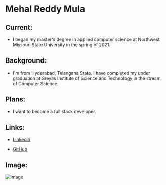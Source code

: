 # Mehal Reddy Mula

## Current:
- I began my master's degree in applied computer science at Northwest Missouri State University in the spring of 2021.

## Background:
- I'm from Hyderabad, Telangana State. I have completed my under graduation at Sreyas Institute of Science and Technology in the stream of Computer Science.

## Plans:
- I want to become a full stack developer.

## Links:
- [Linkedin]( https://www.linkedin.com/in/mehal-reddy-235140170/)

- [GitHub](https://github.com/MehalS542312)

## Image:
![Image](https://media-exp1.licdn.com/dms/image/C5603AQHOfTEza7HrzA/profile-displayphoto-shrink_200_200/0/1594038148069?e=1648080000&v=beta&t=mhNy64LtG34gyv8i4KLQikRrvp4TNwsr6LPya2-8QOs)
